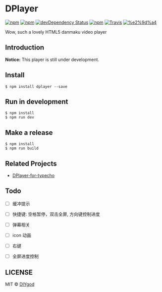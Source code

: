 # DPlayer

[![npm](https://img.shields.io/npm/v/dplayer.svg?style=flat-square)](https://www.npmjs.com/package/dplayer)
[![npm](https://img.shields.io/npm/l/dplayer.svg?style=flat-square)](https://www.npmjs.com/package/dplayer)
[![devDependency Status](https://img.shields.io/david/dev/DIYgod/dplayer.svg?style=flat-square)](https://david-dm.org/DIYgod/DPlayer#info=devDependencies)
[![npm](https://img.shields.io/npm/dt/dplayer.svg?style=flat-square)](https://www.npmjs.com/package/dplayer)
[![Travis](https://img.shields.io/travis/DIYgod/DPlayer.svg?style=flat-square)](https://travis-ci.org/DIYgod/DPlayer)
[![%e2%9d%a4](https://img.shields.io/badge/made%20with-%e2%9d%a4-ff69b4.svg?style=flat-square)](https://www.anotherhome.net/)

Wow, such a lovely HTML5 danmaku video player

## Introduction

**Notice:** This player is still under development.

## Install

```
$ npm install dplayer --save
```

## Run in development

```
$ npm install
$ npm run dev
```

## Make a release

```
$ npm install
$ npm run build
```

## Related Projects

- [DPlayer-for-typecho](https://github.com/volio/DPlayer-for-typecho)

## Todo

- [ ] 缓冲提示

- [ ] 快捷键: 空格暂停，双击全屏, 方向键控制进度

- [ ] 弹幕相关

- [ ] icon 动画

- [ ] 右键

- [ ] 全屏进度控制

## LICENSE

MIT © [DIYgod](http://github.com/DIYgod)
